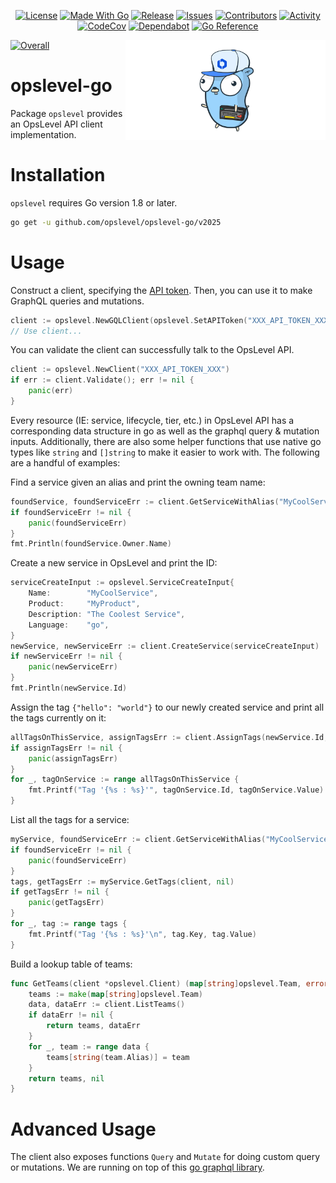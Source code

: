 <p align="center">
    <a href="https://github.com/OpsLevel/opslevel-go/blob/main/LICENSE">
        <img src="https://img.shields.io/github/license/OpsLevel/opslevel-go.svg" alt="License"/></a>
    <a href="https://go.dev">
        <img src="https://img.shields.io/github/go-mod/go-version/OpsLevel/opslevel-go" alt="Made With Go"/></a>
    <a href="https://GitHub.com/OpsLevel/opslevel-go/releases/">
        <img src="https://img.shields.io/github/v/release/OpsLevel/opslevel-go?include_prereleases" alt="Release"/></a>
    <a href="https://GitHub.com/OpsLevel/opslevel-go/issues/">
        <img src="https://img.shields.io/github/issues/OpsLevel/opslevel-go.svg" alt="Issues"/></a>
    <a href="https://github.com/OpsLevel/opslevel-go/graphs/contributors">
        <img src="https://img.shields.io/github/contributors/OpsLevel/opslevel-go" alt="Contributors"/></a>
    <a href="https://github.com/OpsLevel/opslevel-go/pulse">
        <img src="https://img.shields.io/github/commit-activity/m/OpsLevel/opslevel-go" alt="Activity"/></a>
	<a href="https://codecov.io/gh/OpsLevel/opslevel-go">
        <img src="https://codecov.io/gh/OpsLevel/opslevel-go/branch/main/graph/badge.svg?token=GHQHRIJ9UW" alt="CodeCov"/></a>
    <a href="https://dependabot.com/">
        <img src="https://badgen.net/badge/Dependabot/enabled/green?icon=dependabot" alt="Dependabot"/></a>
    <a href="https://pkg.go.dev/github.com/opslevel/opslevel-go/v2025">
        <img src="https://pkg.go.dev/badge/github.com/opslevel/opslevel.svg" alt="Go Reference"/></a>
</p>

<img align="right" src="logo.png" width="320" height="160" alt="The OpsLevel Gopher">

[![Overall](https://img.shields.io/endpoint?style=flat&url=https%3A%2F%2Fapp.opslevel.com%2Fapi%2Fservice_level%2FOrfRqpiglK-WdxPAHJrUWzwYaweF_gDsmkSKWFYw9LU)](https://app.opslevel.com/services/opslevel_api_clients/maturity-report)

# opslevel-go

Package `opslevel` provides an OpsLevel API client implementation.


# Installation

`opslevel` requires Go version 1.8 or later.

```bash
go get -u github.com/opslevel/opslevel-go/v2025
```

# Usage

Construct a client, specifying the [API token](https://app.opslevel.com/api_tokens). Then, you can use it to make GraphQL queries and mutations.

```go
client := opslevel.NewGQLClient(opslevel.SetAPIToken("XXX_API_TOKEN_XXX"))
// Use client...
```

You can validate the client can successfully talk to the OpsLevel API.

```go
client := opslevel.NewClient("XXX_API_TOKEN_XXX")
if err := client.Validate(); err != nil {
	panic(err)
}
```

Every resource (IE: service, lifecycle, tier, etc.) in OpsLevel API has a corresponding data structure in go as well as the graphql query & mutation inputs.  Additionally, there are also some helper functions that use native go types like `string` and `[]string` to make it easier to work with.  The following are a handful of examples:

Find a service given an alias and print the owning team name:

```go
foundService, foundServiceErr := client.GetServiceWithAlias("MyCoolService")
if foundServiceErr != nil {
	panic(foundServiceErr)
}
fmt.Println(foundService.Owner.Name)
```

Create a new service in OpsLevel and print the ID:

```go
serviceCreateInput := opslevel.ServiceCreateInput{
	Name:        "MyCoolService",
	Product:     "MyProduct",
	Description: "The Coolest Service",
	Language:    "go",
}
newService, newServiceErr := client.CreateService(serviceCreateInput)
if newServiceErr != nil {
	panic(newServiceErr)
}
fmt.Println(newService.Id)
```

Assign the tag `{"hello": "world"}` to our newly created service and print all the tags currently on it:

```go
allTagsOnThisService, assignTagsErr := client.AssignTags(newService.Id, map[string]string{"hello": "world"})
if assignTagsErr != nil {
	panic(assignTagsErr)
}
for _, tagOnService := range allTagsOnThisService {
	fmt.Printf("Tag '{%s : %s}'", tagOnService.Id, tagOnService.Value)
}
```

List all the tags for a service:

```go
myService, foundServiceErr := client.GetServiceWithAlias("MyCoolService")
if foundServiceErr != nil {
	panic(foundServiceErr)
}
tags, getTagsErr := myService.GetTags(client, nil)
if getTagsErr != nil {
	panic(getTagsErr)
}
for _, tag := range tags {
	fmt.Printf("Tag '{%s : %s}'\n", tag.Key, tag.Value)
}
```

Build a lookup table of teams:

```go
func GetTeams(client *opslevel.Client) (map[string]opslevel.Team, error) {
	teams := make(map[string]opslevel.Team)
	data, dataErr := client.ListTeams()
	if dataErr != nil {
		return teams, dataErr
	}
	for _, team := range data {
		teams[string(team.Alias)] = team
	}
	return teams, nil
}
```

# Advanced Usage

The client also exposes functions `Query` and `Mutate` for doing custom query or mutations.  We are running on top of this [go graphql library](https://github.com/hasura/go-graphql-client).
